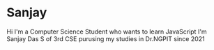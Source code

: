 # Sanjay
Hi I'm a Computer Science Student who wants to learn JavaScript
I'm Sanjay Das S of 3rd CSE purusing my studies in Dr.NGPIT since 2021 
